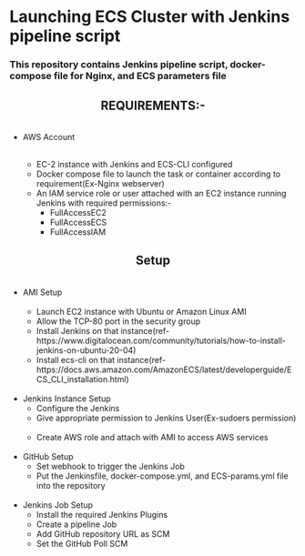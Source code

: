 # Launching ECS Cluster with Jenkins pipeline script 

<h3>This repository contains Jenkins pipeline script, docker-compose file for Nginx, and ECS parameters file
</h3>


<center><h2>REQUIREMENTS:-</center></h2>
<ul>
   <li> AWS Account</li>
    <ul>
    <li>EC-2 instance with Jenkins and ECS-CLI configured
    <li>Docker compose file to launch the task or container according to requirement(Ex-Nginx webserver)
    <li>An IAM service role or user attached with an EC2 instance running Jenkins with required permissions:-
        <ul>
        <li>FullAccessEC2
        <li>FullAccessECS
        <li>FullAccessIAM
        </ul></ul></ul>
<center><h2>Setup</center></h2>
<ul>    
<li>AMI Setup
<ul>
       <li> Launch EC2 instance with Ubuntu or Amazon Linux AMI 
        <li>Allow the TCP-80 port in the security group
        <li>Install Jenkins on that instance(ref-https://www.digitalocean.com/community/tutorials/how-to-install-jenkins-on-ubuntu-20-04)
        <li>Install ecs-cli on that instance(ref-https://docs.aws.amazon.com/AmazonECS/latest/developerguide/ECS_CLI_installation.html)
    </ul>
    <li>Jenkins Instance Setup
        <ul><li>Configure the Jenkins
        <li>Give appropriate permission to Jenkins User(Ex-sudoers permission)
        <li>Create AWS role and attach with AMI to access AWS services
</ul>
  <li> GitHub Setup
       <ul><li> Set webhook to trigger the Jenkins Job
        <li>Put the Jenkinsfile, docker-compose.yml, and ECS-params.yml file into the repository
    </ul>
   <li> Jenkins Job Setup
       <ul><li> Install the required Jenkins Plugins
        <li>Create a pipeline Job
        <li>Add GitHub repository URL as SCM 
        <li>Set the GitHub Poll SCM
</ul>
</ul>
